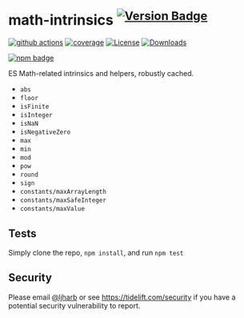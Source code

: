# math-intrinsics <sup>[![Version Badge][npm-version-svg]][package-url]</sup>

[![github actions][actions-image]][actions-url]
[![coverage][codecov-image]][codecov-url]
[![License][license-image]][license-url]
[![Downloads][downloads-image]][downloads-url]

[![npm badge][npm-badge-png]][package-url]

ES Math-related intrinsics and helpers, robustly cached.

- `abs`
- `floor`
- `isFinite`
- `isInteger`
- `isNaN`
- `isNegativeZero`
- `max`
- `min`
- `mod`
- `pow`
- `round`
- `sign`
- `constants/maxArrayLength`
- `constants/maxSafeInteger`
- `constants/maxValue`

## Tests

Simply clone the repo, `npm install`, and run `npm test`

## Security

Please email [@ljharb](https://github.com/ljharb) or see https://tidelift.com/security if you have a potential security vulnerability to report.

[package-url]: https://npmjs.org/package/math-intrinsics
[npm-version-svg]: https://versionbadg.es/es-shims/math-intrinsics.svg
[deps-svg]: https://david-dm.org/es-shims/math-intrinsics.svg
[deps-url]: https://david-dm.org/es-shims/math-intrinsics
[dev-deps-svg]: https://david-dm.org/es-shims/math-intrinsics/dev-status.svg
[dev-deps-url]: https://david-dm.org/es-shims/math-intrinsics#info=devDependencies
[npm-badge-png]: https://nodei.co/npm/math-intrinsics.png?downloads=true&stars=true
[license-image]: https://img.shields.io/npm/l/math-intrinsics.svg
[license-url]: LICENSE
[downloads-image]: https://img.shields.io/npm/dm/es-object.svg
[downloads-url]: https://npm-stat.com/charts.html?package=math-intrinsics
[codecov-image]: https://codecov.io/gh/es-shims/math-intrinsics/branch/main/graphs/badge.svg
[codecov-url]: https://app.codecov.io/gh/es-shims/math-intrinsics/
[actions-image]: https://img.shields.io/endpoint?url=https://github-actions-badge-u3jn4tfpocch.runkit.sh/es-shims/math-intrinsics
[actions-url]: https://github.com/es-shims/math-intrinsics/actions
